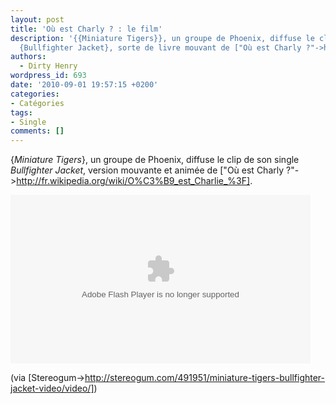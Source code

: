 ```yaml
---
layout: post
title: 'Où est Charly ? : le film'
description: '{{Miniature Tigers}}, un groupe de Phoenix, diffuse le clip de son single
  {Bullfighter Jacket}, sorte de livre mouvant de ["Où est Charly ?"->http://fr.wikipedia.org/wiki/O%C3%B9_est_Charlie_%3F].'
authors:
  - Dirty Henry
wordpress_id: 693
date: '2010-09-01 19:57:15 +0200'
categories:
- Catégories
tags:
- Single
comments: []
---
```

{*Miniature Tigers*}, un groupe de Phoenix, diffuse le clip de son single *Bullfighter Jacket*, version mouvante et animée de ["Où est Charly ?"->http://fr.wikipedia.org/wiki/O%C3%B9_est_Charlie_%3F].

<object id="flashObj" width="480" height="270" classid="clsid:D27CDB6E-AE6D-11cf-96B8-444553540000" codebase="http://download.macromedia.com/pub/shockwave/cabs/flash/swflash.cab#version=9,0,47,0"><param name="movie" value="http://c.brightcove.com/services/viewer/federated_f9?isVid=1&isUI=1" /><param name="bgcolor" value="#FFFFFF" /><param name="flashVars" value="videoId=600334377001&playerID=88099121001&playerKey=AQ%2E%2E,AAAAE_NrUDk%2E,9UfhLajbcOlyPMfj8agIezIfOO7dbe4P&domain=embed&dynamicStreaming=true" /><param name="base" value="http://admin.brightcove.com" /><param name="seamlesstabbing" value="false" /><param name="allowFullScreen" value="true" /><param name="swLiveConnect" value="true" /><param name="allowScriptAccess" value="always" /><embed src="http://c.brightcove.com/services/viewer/federated_f9?isVid=1&isUI=1" bgcolor="#FFFFFF" flashVars="videoId=600334377001&playerID=88099121001&playerKey=AQ%2E%2E,AAAAE_NrUDk%2E,9UfhLajbcOlyPMfj8agIezIfOO7dbe4P&domain=embed&dynamicStreaming=true" base="http://admin.brightcove.com" name="flashObj" width="480" height="270" seamlesstabbing="false" type="application/x-shockwave-flash" allowFullScreen="true" allowScriptAccess="always" swLiveConnect="true" pluginspage="http://www.macromedia.com/shockwave/download/index.cgi?P1_Prod_Version=ShockwaveFlash"></embed></object>

(via [Stereogum->http://stereogum.com/491951/miniature-tigers-bullfighter-jacket-video/video/])
